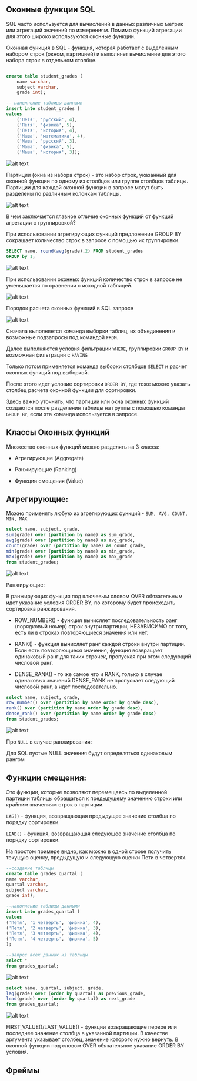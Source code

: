 ## Оконные функции SQL


SQL часто используется для вычислений в данных различных метрик или агрегаций значений по измерениям. Помимо функций агрегации для этого широко используются оконные функции. 

Оконная функция в SQL - функция, которая работает с выделенным набором строк (окном, партицией) и выполняет вычисление для этого набора строк в отдельном столбце. 

```sql

create table student_grades (
    name varchar,
    subject varchar,
    grade int);

-- наполнение таблицы данными
insert into student_grades (
values
    ('Петя', 'русский', 4),
    ('Петя', 'физика', 5),
    ('Петя', 'история', 4),
    ('Маша', 'математика', 4),
    ('Маша', 'русский', 3),
    ('Маша', 'физика', 5),
    ('Маша', 'история', 3));
```
![alt text](image.png)


Партиции (окна из набора строк) - это набор строк, указанный для оконной функции по одному из столбцов или группе столбцов таблицы. Партиции для каждой оконной функции в запросе могут быть разделены по различным колонкам таблицы.


![alt text](image-1.png)


В чем заключается главное отличие оконных функций от функций агрегации с группировкой? 

При использовании агрегирующих функций предложение GROUP BY сокращает количество строк в запросе с помощью их группировки.

```sql
SELECT name, round(avg(grade),2) FROM student_grades
GROUP by 1;
```


![alt text](image-2.png)


При использовании оконных функций количество строк в запросе не уменьшается по сравнении с исходной таблицей.


![alt text](image-3.png)


Порядок расчета оконных функций в SQL запросе


![alt text](image-4.png)



Сначала выполняется команда выборки таблиц, их объединения и возможные подзапросы под командой `FROM`.

Далее выполняются условия фильтрации `WHERE`, группировки `GROUP BY` и возможная фильтрация c `HAVING`

Только потом применяется команда выборки столбцов `SELECT` и расчет оконных функций под выборкой. 

После этого идет условие сортировки `ORDER BY`, где тоже можно указать столбец расчета оконной функции для сортировки. 

Здесь важно уточнить, что партиции или окна оконных функций создаются после разделения таблицы на группы с помощью команды `GROUP BY`, если эта команда используется в запросе. 

## Классы Оконных функций

Множество оконных функций можно разделять на 3 класса:

* Агрегирующие (Aggregate)

* Ранжирующие (Ranking)

* Функции смещения (Value)


## Агрегирующие:

Можно применять любую из агрегирующих функций - `SUM, AVG, COUNT, MIN, MAX`

```sql
select name, subject, grade,
sum(grade) over (partition by name) as sum_grade,
avg(grade) over (partition by name) as avg_grade,
count(grade) over (partition by name) as count_grade,
min(grade) over (partition by name) as min_grade,
max(grade) over (partition by name) as max_grade
from student_grades;
```


![alt text](image-5.png)


Ранжирующие:

В ранжирующих функция под ключевым словом OVER обязательным идет указание условия ORDER BY, по которому будет происходить сортировка ранжирования. 

* ROW_NUMBER() - функция вычисляет последовательность ранг (порядковый номер) строк внутри партиции, НЕЗАВИСИМО от того, есть ли в строках повторяющиеся значения или нет.

* RANK() - функция вычисляет ранг каждой строки внутри партиции. Если есть повторяющиеся значения, функция возвращает одинаковый ранг для таких строчек, пропуская при этом следующий числовой ранг. 

* DENSE_RANK() - то же самое что и RANK, только в случае одинаковых значений DENSE_RANK не пропускает следующий числовой ранг, а идет последовательно.

```sql
select name, subject, grade,
row_number() over (partition by name order by grade desc),
rank() over (partition by name order by grade desc),
dense_rank() over (partition by name order by grade desc)
from student_grades;
```

![alt text](image-6.png)


Про `NULL` в случае ранжирования:

Для SQL пустые NULL значения будут определяться одинаковым рангом

## Функции смещения:

Это функции, которые позволяют перемещаясь по выделенной партиции таблицы обращаться к предыдущему значению строки или крайним значениям строк в партиции.

`LAG()` - функция, возвращающая предыдущее значение столбца по порядку сортировки.

`LEAD()` - функция, возвращающая следующее значение столбца по порядку сортировки.

На простом примере видно, как можно в одной строке получить текущую оценку, предыдущую и следующую оценки Пети в четвертях.


```sql
--создание таблицы 
create table grades_quartal (
name varchar,
quartal varchar,
subject varchar,
grade int);

--наполнение таблицы данными
insert into grades_quartal (
values 
('Петя', '1 четверть', 'физика', 4),
('Петя', '2 четверть', 'физика', 3),
('Петя', '3 четверть', 'физика', 4),
('Петя', '4 четверть', 'физика', 5)
);

--запрос всех данных из таблицы
select *
from grades_quartal;

```

![alt text](image-7.png)

```sql
select name, quartal, subject, grade, 
lag(grade) over (order by quartal) as previous_grade,
lead(grade) over (order by quartal) as next_grade
from grades_quartal;
```

![alt text](image-8.png)

FIRST_VALUE()/LAST_VALUE() - функции возвращающие первое или последнее значение столбца в указанной партиции. В качестве аргумента указывает столбец, значение которого нужно вернуть. В оконной функции под словом OVER обязательное указание ORDER BY условия. 


## Фреймы 